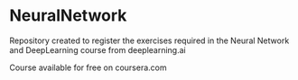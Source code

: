 # NeuralNetwork
Repository created to register the exercises required in the Neural Network and DeepLearning course from deeplearning.ai

Course available for free on coursera.com
